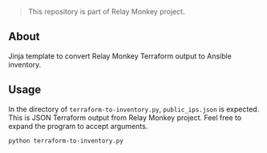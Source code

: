 > This repository is part of Relay Monkey project.

## About
Jinja template to convert Relay Monkey Terraform output to Ansible inventory.

## Usage
In the directory of `terraform-to-inventory.py`, `public_ips.json` is expected. This is JSON Terraform output from Relay Monkey project. Feel free to expand the program to accept arguments.
```shell
python terraform-to-inventory.py
```
